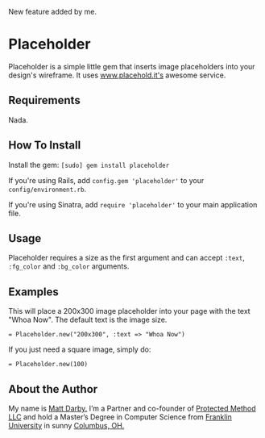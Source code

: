 New feature added by me.


Placeholder
===========
Placeholder is a simple little gem that inserts image placeholders into your design's wireframe. It uses www.placehold.it's awesome service.

Requirements
------------
Nada.

How To Install
--------------
Install the gem: `[sudo] gem install placeholder`

If you're using Rails, add `config.gem 'placeholder'` to your `config/environment.rb`.

If you're using Sinatra, add `require 'placeholder'` to your main application file.

Usage
-----
Placeholder requires a size as the first argument and can accept `:text`, `:fg_color` and `:bg_color` arguments.

Examples
--------
This will place a 200x300 image placeholder into your page with the text "Whoa Now". The default text is the image size.

`= Placeholder.new("200x300", :text => "Whoa Now")`

If you just need a square image, simply do:

`= Placeholder.new(100)`

About the Author
----------------
My name is [Matt Darby.](http://matt-darby.com) I’m a Partner and co-founder of [Protected Method LLC](http://www.protectedmethod.com) and hold a Master’s Degree in Computer Science from [Franklin University](http://www.franklin.edu) in sunny [Columbus, OH.](http://en.wikipedia.org/wiki/Columbus,_Ohio)